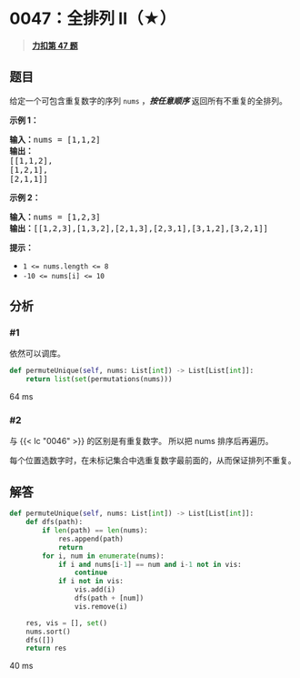 # 0047：全排列 II（★）


> <u>**[力扣第 47 题](https://leetcode.cn/problems/permutations-ii/)**</u>

## 题目

<p>给定一个可包含重复数字的序列 <code>nums</code> ，<em><strong>按任意顺序</strong></em> 返回所有不重复的全排列。</p>



<p><strong>示例 1：</strong></p>

<pre>
<strong>输入：</strong>nums = [1,1,2]
<strong>输出：</strong>
[[1,1,2],
[1,2,1],
[2,1,1]]
</pre>

<p><strong>示例 2：</strong></p>

<pre>
<strong>输入：</strong>nums = [1,2,3]
<strong>输出：</strong>[[1,2,3],[1,3,2],[2,1,3],[2,3,1],[3,1,2],[3,2,1]]
</pre>



<p><strong>提示：</strong></p>

<ul>
<li><code>1 &lt;= nums.length &lt;= 8</code></li>
<li><code>-10 &lt;= nums[i] &lt;= 10</code></li>
</ul>


## 分析 

### #1

依然可以调库。

```python
def permuteUnique(self, nums: List[int]) -> List[List[int]]:
	return list(set(permutations(nums)))
```
64 ms

### #2

与 {{< lc "0046" >}} 的区别是有重复数字。
所以把 nums 排序后再遍历。

每个位置选数字时，在未标记集合中选重复数字最前面的，从而保证排列不重复。


## 解答

```python
def permuteUnique(self, nums: List[int]) -> List[List[int]]:
    def dfs(path):
        if len(path) == len(nums):
            res.append(path)
            return
        for i, num in enumerate(nums):
            if i and nums[i-1] == num and i-1 not in vis:
                continue
            if i not in vis:
                vis.add(i)
                dfs(path + [num])
                vis.remove(i)

    res, vis = [], set()
    nums.sort()
    dfs([])
    return res
```
40 ms

